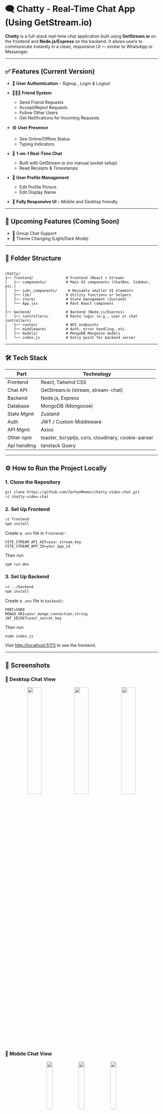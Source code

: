 
# 🗨️ Chatty - Real-Time Chat App (Using GetStream.io)

**Chatty** is a full-stack real-time chat application built using **GetStream.io** on the frontend and **Node.js/Express** on the backend. It allows users to communicate instantly in a clean, responsive UI — similar to WhatsApp or Messenger.

---

## ✅ Features (Current Version)

- 🔐 **User Authentication** – Signup , Login & Logout
  
- 🧑‍🤝‍🧑 **Friend System**
  - Send Friend Requests  
  - Accept/Reject Requests  
  - Follow Other Users  
  - Get Notifications for Incoming Requests
    
- 🟢 **User Presence**
  - See Online/Offline Status  
  - Typing Indicators
    
- 💬 **1-on-1 Real-Time Chat**
  - Built with GetStream.io (no manual socket setup)  
  - Read Receipts & Timestamps
    
- 👤 **User Profile Management**
  - Edit Profile Picture  
  - Edit Display Name
    
- 📱 **Fully Responsive UI** – Mobile and Desktop friendly  

---

## 🚀 Upcoming Features (Coming Soon)

- 👥 Group Chat Support  
- 🌙 Theme Changing (Light/Dark Mode)  

---

## 📁 Folder Structure

```

chatty/
├── frontend/               # Frontend (React + Stream)
│   ├── components/         # Main UI components (ChatBox, Sidebar, etc.)
│   ├── sub\_components/     # Reusable smaller UI elements
│   ├── lib/                # Utility functions or helpers
│   ├── store/              # State management (Zustand)
│   └── App.jsx             # Root React component
│
├── backend/                # Backend (Node.js/Express)
│   ├── controllers/        # Route logic (e.g., user or chat controllers)
│   ├── routes/             # API endpoints
│   ├── middleware/         # Auth, error handling, etc.
│   ├── models/             # MongoDB Mongoose models
│   └── index.js            # Entry point for backend server

````

---

## 🛠 Tech Stack

| Part         | Technology                              |
|--------------|-----------------------------------------|
| Frontend     | React, Tailwind CSS                     |
| Chat API     | GetStream.io (stream, stream-chat)      |
| Backend      | Node.js, Express                        |
| Database     | MongoDB (Mongoose)                      |
| State Mgmt   | Zustand                                 |
| Auth         | JWT / Custom Middleware                 |
| API Mgmt     | Axios                                   |
| Other npm    | toaster, bcryptjs, cors, cloudinary, cookie-parser  |
| Api handling | tanstack Query |
---

## ⚙️ How to Run the Project Locally

### 1. Clone the Repository

```bash
git clone https://github.com/ZarhanMemon/chatty-video-chat.git
cd chatty-video-chat
````

### 2. Set Up Frontend

```bash
cd frontend
npm install
```

Create a `.env` file in `frontend/`:

```env
VITE_STREAM_API_KEY=your_stream_key
VITE_STREAM_APP_ID=your_app_id
```

Then run:

```bash
npm run dev
```

### 3. Set Up Backend

```bash
cd ../backend
npm install
```

Create a `.env` file in `backend/`:

```env
PORT=5000
MONGO_URI=your_mongo_connection_string
JWT_SECRET=your_secret_key
```

Then run:

```bash
node index.js
```

Visit [http://localhost:5173](http://localhost:5173) to see the frontend.

---

## 📸 Screenshots

### 💬 Desktop Chat View

<p align="center"> <img src="https://github.com/user-attachments/assets/144855c9-636f-4b4f-9f8c-05e9e7c21d9c" width="30%" /> <img src="https://github.com/user-attachments/assets/12b7f15b-affd-4201-9515-413911bf8c3e" width="30%" /> <img src="https://github.com/user-attachments/assets/1bb9ce57-cc56-4207-8724-0a2d16053085" width="30%" /> </p>


### 📱 Mobile Chat View

<p align="center"> <img src="https://github.com/user-attachments/assets/f34becec-816f-4af2-9d94-cf78cb3243ce" width="20%" /> <img src="https://github.com/user-attachments/assets/2eb4d9a9-017c-40ee-bbd5-1fb0646bf3ce" width="20%" /> <img src="https://github.com/user-attachments/assets/72ca9409-22e9-49c2-94a2-030e88f056ab" width="20%" /> </p>


---

## 🎥 Demo Video

📽️ Watch the demo video: [Click to Play](./video_demo_chatty.mp4)
 
---

## 🙏 Credits

Thanks to:

* [GetStream.io](https://getstream.io/)
* [MongoDB](https://www.mongodb.com/)
* [Tailwind CSS](https://tailwindcss.com/)

---

## 📄 License

This project is licensed under the **MIT License**.

